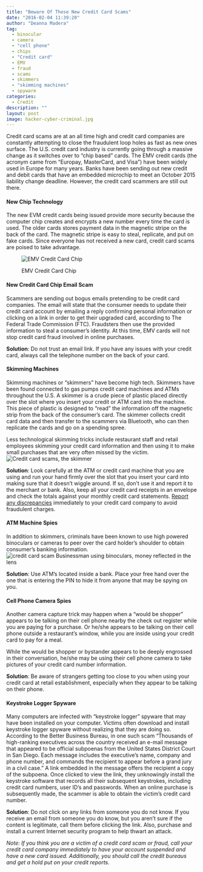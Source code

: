 ```yaml
---
title: "Beware Of These New Credit Card Scams"
date: "2016-02-04 11:39:20"
author: "Deanna Madera"
tag:
  - binocular
  - camera
  - "cell phone"
  - chips
  - "Credit card"
  - EMV
  - fraud
  - scams
  - skimmers
  - "skimming machines"
  - spyware
categories:
  - Credit
description: ""
layout: post
image: hacker-cyber-criminal.jpg
---
```


Credit card scams are at an all time high and credit card companies are constantly attempting to close the fraudulent loop holes as fast as new ones surface. The U.S. credit card industry is currently going through a massive change as it switches over to “chip based” cards. The EMV credit cards (the acronym came from “Europay, MasterCard, and Visa”) have been widely used in Europe for many years. Banks have been sending out new credit and debit cards that have an embedded microchip to meet an October 2015 liability change deadline. However, the credit card scammers are still out there.

#### New Chip Technology

The new EVM credit cards being issued provide more security because the computer chip creates and encrypts a new number every time the card is used. The older cards stores payment data in the magnetic stripe on the back of the card. The magnetic stripe is easy to steal, replicate, and put on fake cards. Since everyone has not received a new card, credit card scams are poised to take advantage.

<figure aria-describedby="caption-attachment-3291" class="wp-caption alignnone" id="attachment_3291" style="width: 640px">

![EMV Credit Card Chip](/posts/EMV-credit-card.jpg)<figcaption class="wp-caption-text" id="caption-attachment-3291">EMV Credit Card Chip</figcaption></figure>

#### New Credit Card Chip Email Scam

Scammers are sending out bogus emails pretending to be credit card companies. The email will state that the consumer needs to update their credit card account by emailing a reply confirming personal information or clicking on a link in order to get their upgraded card, according to The Federal Trade Commission (FTC). Fraudsters then use the provided information to steal a consumer’s identity. At this time, EMV cards will not stop credit card fraud involved in online purchases.

**Solution**: Do not trust an email link. If you have any issues with your credit card, always call the telephone number on the back of your card.

#### Skimming Machines

Skimming machines or “skimmers” have become high tech. Skimmers have been found connected to gas pumps credit card machines and ATMs throughout the U.S. A skimmer is a crude piece of plastic placed directly over the slot where you insert your credit or ATM card into the machine. This piece of plastic is designed to “read” the information off the magnetic strip from the back of the consumer’s card. The skimmer collects credit card data and then transfer to the scammers via Bluetooth, who can then replicate the cards and go on a spending spree.

Less technological skimming tricks include restaurant staff and retail employees skimming your credit card information and then using it to make small purchases that are very often missed by the victim.![Credit card scams, the skimmer](/posts/bigstock-Illustration-of-a-Thief-Instal-85431035-Converted.jpg)

**Solution**: Look carefully at the ATM or credit card machine that you are using and run your hand firmly over the slot that you insert your card into making sure that it doesn’t wiggle around. If so, don’t use it and report it to the merchant or bank. Also, keep all your credit card receipts in an envelope and check the totals against your monthly credit card statements. [Report any discrepancies](/how-to-dispute-a-credit-card-charge) immediately to your credit card company to avoid fraudulent charges.

#### ATM Machine Spies

In addition to skimmers, criminals have been known to use high powered binoculars or cameras to peer over the card holder’s shoulder to obtain consumer’s banking information. ![credit card scam Businessman using binoculars, money reflected in the lens](/posts/Businessman-using-binoculars-1024x688.jpg)

**Solution**: Use ATM’s located inside a bank. Place your free hand over the one that is entering the PIN to hide it from anyone that may be spying on you.

#### Cell Phone Camera Spies

Another camera capture trick may happen when a “would be shopper” appears to be talking on their cell phone nearby the check out register while you are paying for a purchase. Or he/she appears to be talking on their cell phone outside a restaurant’s window, while you are inside using your credit card to pay for a meal.

While the would be shopper or bystander appears to be deeply engrossed in their conversation, he/she may be using their cell phone camera to take pictures of your credit card number information.

**Solution**: Be aware of strangers getting too close to you when using your credit card at retail establishment, especially when they appear to be talking on their phone.

#### Keystroke Logger Spyware

Many computers are infected with “keystroke logger” spyware that may have been installed on your computer. Victims often download and install keystroke logger spyware without realizing that they are doing so. According to the Better Business Bureau, in one such scam “Thousands of high-ranking executives across the country received an e-mail message that appeared to be official subpoenas from the United States District Court in San Diego. Each message includes the executive’s name, company and phone number, and commands the recipient to appear before a grand jury in a civil case.” A link embedded in the message offers the recipient a copy of the subpoena. Once clicked to view the link, they unknowingly install the keystroke software that records all their subsequent keystrokes, including credit card numbers, user ID’s and passwords. When an online purchase is subsequently made, the scammer is able to obtain the victim’s credit card number.

**Solution**: Do not click on any links from someone you do not know. If you receive an email from someone you do know, but you aren’t sure if the content is legitimate, call them before clicking the link. Also, purchase and install a current Internet security program to help thwart an attack.

_Note: If you think you are a victim of a credit card scam or fraud, call your credit card company immediately to have your account suspended and have a new card issued. Additionally, you should call the credit bureaus and get a hold put on your credit reports._
